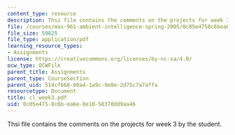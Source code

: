 ```yaml
---
content_type: resource
description: Thsi file contains the comments on the projects for week 3 by the student.
file: /courses/mas-961-ambient-intelligence-spring-2005/0c05e4758c6bea6e8e1058370dd9aa46_cl_week3.pdf
file_size: 59825
file_type: application/pdf
learning_resource_types:
- Assignments
license: https://creativecommons.org/licenses/by-nc-sa/4.0/
ocw_type: OCWFile
parent_title: Assignments
parent_type: CourseSection
parent_uid: 514cf668-00a4-1a9c-9e0e-2d75c7a7affa
resourcetype: Document
title: cl_week3.pdf
uid: 0c05e475-8c6b-ea6e-8e10-58370dd9aa46
---
```

Thsi file contains the comments on the projects for week 3 by the student.